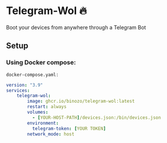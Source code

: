 # Telegram-Wol 🔥

Boot your devices from anywhere through a Telegram Bot

## Setup

### Using Docker compose:
`docker-compose.yaml:`
```yaml
version: "3.9"
services:
    telegram-wol:
        image: ghcr.io/binozo/telegram-wol:latest
        restart: always
        volumes:
          - [YOUR-HOST-PATH]/devices.json:/bin/devices.json
        environment:
          telegram-token: [YOUR TOKEN]
        network_mode: host
```